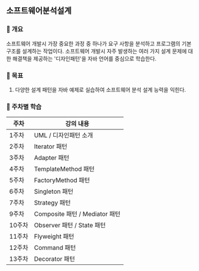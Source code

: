 소프트웨어분석설계
---
### 📍 개요
소프트웨어 개발시 가장 중요한 과정 중 하나가 요구 사항을 분석하고 프로그램의 기본 구조를 설계하는 작업이다. 소프트웨어 개발시 자주 발생하는 여러 가지 설계 문제에 대한 해결책을 제공하는 '디자인패턴'을 자바 언어를 중심으로 학습한다.

### 📍 목표
1. 다양한 설계 패턴을 자바 예제로 실습하여 소프트웨어 분석 설계 능력을 익힌다.

### 📍 주차별 학습
| 주차  | 강의 내용                               |
|-------|----------------------------------------|
| 1주차  | UML / 디자인패턴 소개             |
| 2주차  | Iterator 패턴              |
| 3주차  | Adapter 패턴            |
| 4주차  | TemplateMethod 패턴              |
| 5주차  | FactoryMethod 패턴                 |
| 6주차  | Singleton 패턴                          |
| 7주차  | Strategy 패턴                       |
| 9주차  | Composite 패턴 / Mediator 패턴          |
| 10주차  | Observer 패턴 / State 패턴                |
| 11주차 | Flyweight 패턴               |
| 12주차 | Command 패턴            |
| 13주차 | Decorator 패턴                  |
